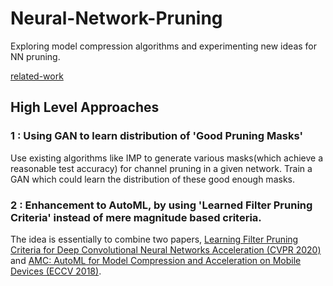 # Neural-Network-Pruning
Exploring model compression algorithms and experimenting new ideas for NN pruning.   

[related-work](related-work.md)   

## High Level Approaches   

### 1 : Using GAN to learn distribution of 'Good Pruning Masks'   

Use existing algorithms like IMP to generate various masks(which achieve a reasonable test accuracy) for channel pruning in a given network. Train a GAN which could learn the distribution of these good enough masks.

### 2 : Enhancement to AutoML, by using 'Learned Filter Pruning Criteria' instead of mere magnitude based criteria.   

The idea is essentially to combine two papers, [Learning Filter Pruning Criteria for Deep Convolutional Neural Networks Acceleration (CVPR 2020)](https://openaccess.thecvf.com/content_CVPR_2020/papers/He_Learning_Filter_Pruning_Criteria_for_Deep_Convolutional_Neural_Networks_Acceleration_CVPR_2020_paper.pdf) and [AMC: AutoML for Model Compression and Acceleration on Mobile Devices (ECCV 2018)](https://openaccess.thecvf.com/content_ECCV_2018/papers/Yihui_He_AMC_Automated_Model_ECCV_2018_paper.pdf).   

